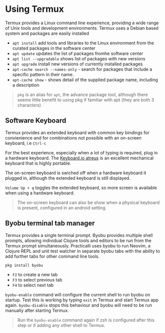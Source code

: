 # Using Termux

Termux provides a Linux command line experience, providing a wide range of Unix tools and development environments.  Termux uses a Debian based system and packages are easily installed

* `apt install` add tools and libraries to the Linux environment from the curated packages in the software center
* `apt update` updates the list of packages fromhe software center
* `apt list --upgradable` shows list of packages with new versions
* `apt upgrade` install new versions of currently installed packages
* `apt-cache search --names-only` - search for packages that include a specific pattern in their name.
* `apt-cache show` - shows detail of the supplied package name, including a description

> `pkg` is an alias for `apt`, the advance package tool, although there seems little benefit to using pkg if familiar with apt (they are both 3 characters)


## Software Keyboard

Termux provides an extended keyboard with common key bindings for convienience and for combinations not possible with an on-screen keyboard, i.e `Ctrl-c`

For the best experience, especially when a lot of typing is required, plug in a hardware keyboard.  The [Keyboard.io atreus](https://shop.keyboard.io/products/keyboardio-atreus) is an excellent mechanical keyboard that is highly portable.

The on-screen keyboard is swiched off when a hardware keyboard it plugged in, although the extended keyboard is still displayed.

`Volume Up + q` toggles the extended keyboard, so more screen is available when using a hardware keyboard.

> The on-screen keyboard can also be show when a physical keyboard is present, configured in an android setting.



## Byobu terminal tab manager

Termux provides a single terminal prompt. Byobu provides multiple shell prompts, allowing individual Clojure tools and editors to be run from the Termux prompt simultaneously.  Practicalli uses byobu to run Neovim, a Clojure REPL and unit test watcher in separate byobu tabs with the ability to add further tabs for other command line tools.

```
pkg install byobu
```

* `F2` to create a new tab
* `F3` to select previous tab
* `F4` to select next tab

`byobu-enable` command will configure the current shell to run byobu on startup.  Test this is working by typing `exit` in Termux and start Termux app again. `byobu-disable` stops this behaviour and byobu will need to be run manually after starting Termux.

> Run the `byobu-enable` command again if zsh is configured after this step or if adding any other shell to Termux.
